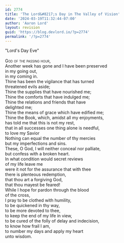 ```yaml
---
id: 2774
title: 'The Lord&#8217;s Day in The Valley of Vision'
date: '2024-03-19T11:32:44-07:00'
author: 'Aaron Lord'
layout: revision
guid: 'https://blog.devlord.io/?p=2774'
permalink: '/?p=2774'
---
```


<!--.hangingindent { padding-left:1cm;text-indent: -1cm; }-->"Lord's Day Eve"<br /><br /><div class="hangingindent" style="font-variant:small-caps;">God of the passing hour,<br /></div><div class="hangingindent">Another week has gone and I have been preserved<br />in my going out,<br />in my coming in.</div><div class="hangingindent">Thine has been the vigilance that has turned<br />threatened evils aside;</div><div class="hangingindent">Thine the supplies that have nourished me;</div>Thine the comforts that have indulged me;<br /><div class="hangingindent">Thine the relations and friends that have<br />delighted me;</div>Thine the means of grace which have edified me;<br /><div class="hangingindent">Thine the Book, which, amidst all my enjoyments,<br />has told me that this is not my rest,<br /><div class="hangingindent">that in all successes one thing alone is needful,<br />to love my Savior</div></div><div class="hangingindent">Nothing can equal the number of thy mercies<br />but my imperfections and sins.</div><div class="hangingindent">These, O God, I will neither conceal nor palliate,<br />but confess with a broken heart.</div><div class="hangingindent">In what condition would secret reviews<br />of my life leave me<br /><div class="hangingindent">were it not for the assurance that with thee<br />there is plenteous redemption,<br />that thou art a forgiving God,<br />that thou mayest be feared!</div></div><div class="hangingindent">While I hope for pardon through the blood<br />of the cross,<br /><div class="hangingindent">I pray to be clothed with humility,<br />to be quickened in thy way,<br />to be more devoted to thee,<br />to keep the end of my life in view,<br />to be cured of the folly of delay and indecision,<br />to know how frail I am,<br /><div class="hangingindent">to number my days and apply my heart<br />unto wisdom.</div>